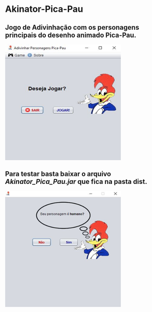 # Akinator-Pica-Pau

## Jogo de Adivinhação com os personagens principais do desenho animado **Pica-Pau**.
 
<font>
<img src = "ReadMe/1.JPG" width = "375" height =  "375" >
</font>

## Para testar basta baixar o arquivo *Akinator_Pica_Pau.jar* que fica na pasta dist.
<font>
<img src = "ReadMe/2.JPG" width = "375" height =  "375" >
</font>

